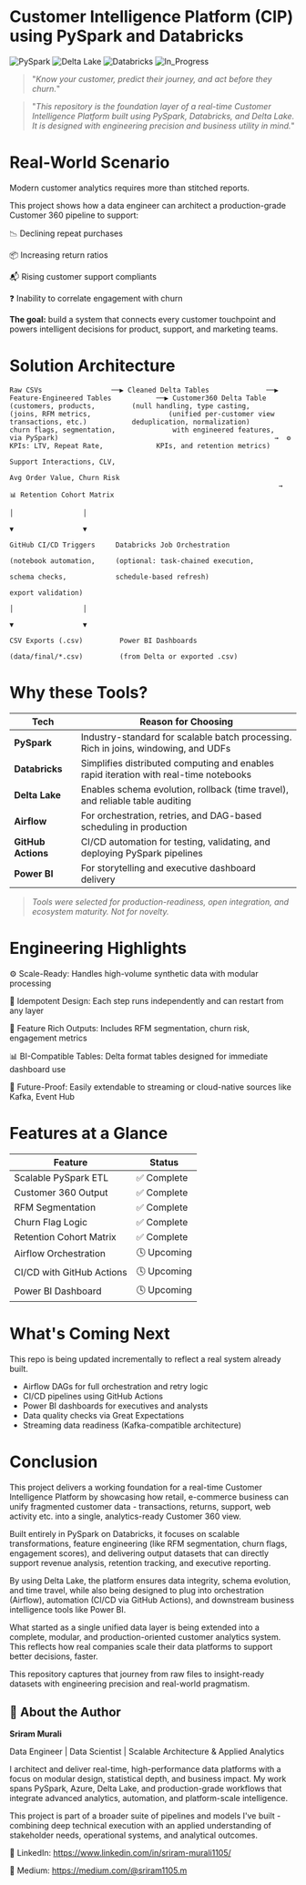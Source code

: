 # Customer Intelligence Platform (CIP) using PySpark and Databricks

![PySpark](https://img.shields.io/badge/ETL-PySpark-brightgreen)
![Delta Lake](https://img.shields.io/badge/Storage-Delta%20Lake-blue)
![Databricks](https://img.shields.io/badge/Platform-Databricks-orange)
![In_Progress](https://img.shields.io/badge/Status-In_Progress-yellow)

> "_Know your customer, predict their journey, and act before they churn._"

> "_This repository is the foundation layer of a real-time Customer Intelligence Platform built using PySpark, Databricks, and Delta Lake. It is designed with engineering precision and business utility in mind._"

# Real-World Scenario

Modern customer analytics requires more than stitched reports.

This project shows how a data engineer can architect a production-grade Customer 360 pipeline to support:

📉 Declining repeat purchases

📦 Increasing return ratios

📬 Rising customer support compliants

❓ Inability to correlate engagement with churn

**The goal:** build a system that connects every customer touchpoint and powers intelligent decisions for product, support, and marketing teams.

# Solution Architecture
```
Raw CSVs                 ──▶ Cleaned Delta Tables              ──▶ Feature-Engineered Tables           ──▶ Customer360 Delta Table
(customers, products,         (null handling, type casting,         (joins, RFM metrics,                   (unified per-customer view
transactions, etc.)           deduplication, normalization)         churn flags, segmentation,              with engineered features,
via PySpark)                                                     →  ⚙️ KPIs: LTV, Repeat Rate,             KPIs, and retention metrics)
                                                                      Support Interactions, CLV, 
                                                                      Avg Order Value, Churn Risk        
                                                                  →  📊 Retention Cohort Matrix
                                                                                                                   │                 │
                                                                                                                   ▼                 ▼
                                                                                         GitHub CI/CD Triggers     Databricks Job Orchestration
                                                                                         (notebook automation,     (optional: task-chained execution,
                                                                                          schema checks,            schedule-based refresh)
                                                                                          export validation)
                                                                                                                   │                 │
                                                                                                                   ▼                 ▼
                                                                                         CSV Exports (.csv)         Power BI Dashboards
                                                                                         (data/final/*.csv)         (from Delta or exported .csv)

```

# Why these Tools?

| **Tech**                       | **Reason for Choosing**                                                               |
| ------------------------------ | ------------------------------------------------------------------------------------- |
| **PySpark**                    | Industry-standard for scalable batch processing. Rich in joins, windowing, and UDFs   |
| **Databricks**                 | Simplifies distributed computing and enables rapid iteration with real-time notebooks |
| **Delta Lake**                 | Enables schema evolution, rollback (time travel), and reliable table auditing         |
| **Airflow**                    | For orchestration, retries, and DAG-based scheduling in production                    |
| **GitHub Actions**             | CI/CD automation for testing, validating, and deploying PySpark pipelines             |
| **Power BI**                   | For storytelling and executive dashboard delivery                                     |

> _Tools were selected for production-readiness, open integration, and ecosystem maturity. Not for novelty._

# Engineering Highlights

⚙️ Scale-Ready: Handles high-volume synthetic data with modular processing

🔄 Idempotent Design: Each step runs independently and can restart from any layer

🧠 Feature Rich Outputs: Includes RFM segmentation, churn risk, engagement metrics

📊 BI-Compatible Tables: Delta format tables designed for immediate dashboard use

🔧 Future-Proof: Easily extendable to streaming or cloud-native sources like Kafka, Event Hub

# Features at a Glance

| Feature                   | Status      |
| ------------------------- | ----------- |
| Scalable PySpark ETL      | ✅ Complete  |
| Customer 360 Output       | ✅ Complete  |
| RFM Segmentation          | ✅ Complete  |
| Churn Flag Logic          | ✅ Complete  |
| Retention Cohort Matrix   | ✅ Complete  |
| Airflow Orchestration     | 🕓 Upcoming |
| CI/CD with GitHub Actions | 🕓 Upcoming |
| Power BI Dashboard        | 🕓 Upcoming |

# What's Coming Next

This repo is being updated incrementally to reflect a real system already built.

- Airflow DAGs for full orchestration and retry logic
- CI/CD pipelines using GitHub Actions
- Power BI dashboards for executives and analysts
- Data quality checks via Great Expectations
- Streaming data readiness (Kafka-compatible architecture)

# Conclusion

This project delivers a working foundation for a real-time Customer Intelligence Platform by showcasing how retail, e-commerce business can unify fragmented customer data - transactions, returns, support, web activity etc. into a single, analytics-ready Customer 360 view.

Built entirely in PySpark on Databricks, it focuses on scalable transformations, feature engineering (like RFM segmentation, churn flags, engagement scores), and delivering output datasets that can directly support revenue analysis, retention tracking, and executive reporting.

By using Delta Lake, the platform ensures data integrity, schema evolution, and time travel, while also being designed to plug into orchestration (Airflow), automation (CI/CD via GitHub Actions), and downstream business intelligence tools like Power BI.

What started as a single unified data layer is being extended into a complete, modular, and production-oriented customer analytics system. This reflects how real companies scale their data platforms to support better decisions, faster.

This repository captures that journey from raw files to insight-ready datasets with engineering precision and real-world pragmatism.

## 👤 About the Author

**Sriram Murali**

Data Engineer | Data Scientist | Scalable Architecture & Applied Analytics

I architect and deliver real-time, high-performance data platforms with a focus on modular design, statistical depth, and business impact. My work spans PySpark, Azure, Delta Lake, and production-grade workflows that integrate advanced analytics, automation, and platform-scale intelligence.

This project is part of a broader suite of pipelines and models I've built - combining deep technical execution with an applied understanding of stakeholder needs, operational systems, and analytical outcomes.

🔗 LinkedIn: https://www.linkedin.com/in/sriram-murali1105/

🔗 Medium: https://medium.com/@sriram1105.m
